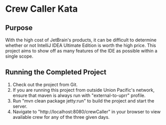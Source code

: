 Crew Caller Kata
================

Purpose
-------

With the high cost of JetBrain's products, it can be difficult to determine
whether or not IntelliJ IDEA Ultimate Edition is worth the high price. This
project aims to show off as many features of the IDE as possible within a
single scope.

Running the Completed Project
-----------------------------

  1. Check out the project from Git.
  2. If you are running this project from outside Union Pacific's network,
     ensure that maven is always run with "external-to-uprr" profile.
  3. Run "mvn clean package jetty:run" to build the project and start the
     server.
  4. Navigate to "http://localhost:8080/crewCaller" in your browser to view
     available crew for any of the three given days.
